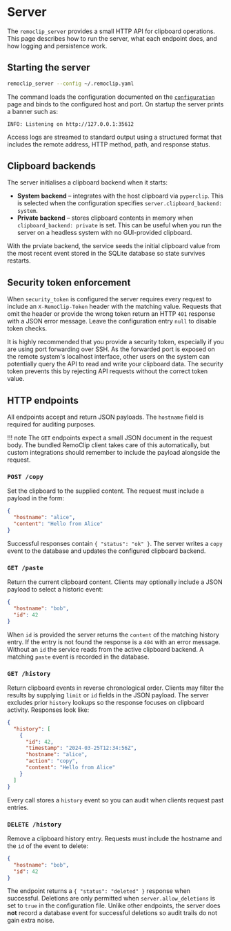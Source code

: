 # Server

The `remoclip_server` provides a small HTTP API for clipboard operations. This page describes how to run the server, what each endpoint does, and how logging and persistence work.

## Starting the server

```bash
remoclip_server --config ~/.remoclip.yaml
```

The command loads the configuration documented on the
[`configuration`](configuration.md) page and binds to the configured host and
port. On startup the server prints a banner such as:

```
INFO: Listening on http://127.0.0.1:35612
```

Access logs are streamed to standard output using a structured format that
includes the remote address, HTTP method, path, and response status.

## Clipboard backends

The server initialises a clipboard backend when it starts:

- **System backend** – integrates with the host clipboard via `pyperclip`. This
  is selected when the configuration specifies `server.clipboard_backend: system`.
- **Private backend** – stores clipboard contents in memory when `clipboard_backend: private` is set. This can be useful when you run the server on a headless system with no GUI-provided clipboard.

With the prviate backend, the service seeds the initial clipboard value from
the most recent event stored in the SQLite database so state survives restarts.

## Security token enforcement

When `security_token` is configured the server requires every request to include an `X-RemoClip-Token` header with the matching value. Requests that omit the header or provide the wrong token return an HTTP `401` response with a JSON error message. Leave the configuration entry `null` to disable token checks.

It is highly recommended that you provide a security token, especially if you are using port forwarding over SSH. As the forwarded port is exposed on the remote system's localhost interface, other users on the system can potentially query the API to read and write your clipboard data. The security token prevents this by rejecting API requests without the correct token value.


## HTTP endpoints

All endpoints accept and return JSON payloads. The `hostname` field is required
for auditing purposes.

!!! note
    The `GET` endpoints expect a small JSON document in the request body. The
    bundled RemoClip client takes care of this automatically, but custom
    integrations should remember to include the payload alongside the request.

### `POST /copy`

Set the clipboard to the supplied content. The request must include a payload in
the form:

```json
{
  "hostname": "alice",
  "content": "Hello from Alice"
}
```

Successful responses contain `{ "status": "ok" }`. The server writes a
`copy` event to the database and updates the configured clipboard backend.

### `GET /paste`

Return the current clipboard content. Clients may optionally include a JSON
payload to select a historic event:

```json
{
  "hostname": "bob",
  "id": 42
}
```

When `id` is provided the server returns the `content` of the matching history
entry. If the entry is not found the response is a `404` with an error message.
Without an `id` the service reads from the active clipboard backend. A matching
`paste` event is recorded in the database.

### `GET /history`

Return clipboard events in reverse chronological order. Clients may filter the
results by supplying `limit` or `id` fields in the JSON payload. The server
excludes prior `history` lookups so the response focuses on clipboard activity.
Responses look like:

```json
{
  "history": [
    {
      "id": 42,
      "timestamp": "2024-03-25T12:34:56Z",
      "hostname": "alice",
      "action": "copy",
      "content": "Hello from Alice"
    }
  ]
}
```

Every call stores a `history` event so you can audit when clients request
past entries.

### `DELETE /history`

Remove a clipboard history entry. Requests must include the hostname and the
`id` of the event to delete:

```json
{
  "hostname": "bob",
  "id": 42
}
```

The endpoint returns a `{ "status": "deleted" }` response when successful.
Deletions are only permitted when `server.allow_deletions` is set to `true` in
the configuration file. Unlike other endpoints, the server does **not** record
a database event for successful deletions so audit trails do not gain extra
noise.
